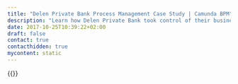 ```yaml
---
title: "Delen Private Bank Process Management Case Study | Camunda BPM"
description: "Learn how Delen Private Bank took control of their business process automation and improved efficiency in their organization with Camunda. Camunda is the leader for workflow automation based on Java and BPMN 2.0."
date: 2017-10-25T10:39:22+02:00
draft: false
contact: true
contacthidden: true
mycontent: static
---
```

{{<case-study-single
company="Delen Private Bank"
companydescription=""
customerquote=""
teaser=""
usecase=""
videolink=""
logo="//images.ctfassets.net/vpidbgnakfvf/3vK29EtJTc3Ajwj93cYyYk/efc5708c523a4207816684160d14b5d5/Delen_Logo.jpg"
pdf=""
thumbnail="">}}